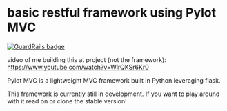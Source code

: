 # basic restful framework using Pylot MVC

[![GuardRails badge](https://badges.production.guardrails.io/shtakai/courses_pylotmvc.svg)](https://www.guardrails.io)

video of me building this at project (not the framework):
https://www.youtube.com/watch?v=WlrQKSr6Kr0

Pylot MVC is a lightweight MVC framework built in Python leveraging flask.

This framework is currently still in development. If you want to play around with it read on or clone the stable version!
